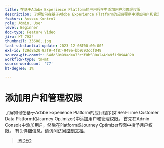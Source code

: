 ```yaml
---
title: 在基于Adobe Experience Platform的应用程序中添加用户和管理权限
description: 了解如何在基于Adobe Experience Platform的应用程序中添加用户和管理权限。
feature: Access Control
role: Admin, User
level: Beginner
doc-type: Feature Video
jira: KT-7924
thumbnail: 336081.jpg
last-substantial-update: 2023-12-08T00:00:00Z
exl-id: f29d8a20-9af9-4f87-949e-bb9393ccf049
source-git-commit: 64dd58999adea73cdf8b580a2e4da9f1d8944020
workflow-type: tm+mt
source-wordcount: '77'
ht-degree: 1%

---
```


# 添加用户和管理权限

了解如何在基于Adobe Experience Platform的应用程序(如Real-Time Customer Data Platform和Journey Optimizer)中添加用户和管理权限。 首先在Admin Console中添加用户，然后在Platform或Journey Optimizer界面中授予用户权限。 有关详细信息，请访问[访问控制文档](https://experienceleague.adobe.com/docs/experience-platform/access-control/home.html?lang=zh-Hans)。

>[!VIDEO](https://video.tv.adobe.com/v/3423937?learn=on&enablevpops&captions=chi_hans)

